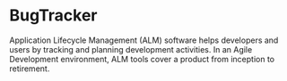# BugTracker
Application Lifecycle Management (ALM) software helps developers and users by tracking and planning development activities. In an Agile Development environment, ALM tools cover a product from inception to retirement.  
